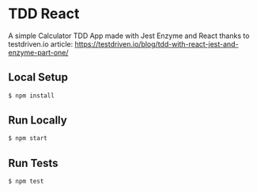 # TDD React

A simple Calculator TDD App made with Jest Enzyme and React thanks to testdriven.io article: https://testdriven.io/blog/tdd-with-react-jest-and-enzyme-part-one/


## Local Setup


```sh
$ npm install
```

## Run Locally

```sh
$ npm start
```

## Run Tests

```sh
$ npm test
```
